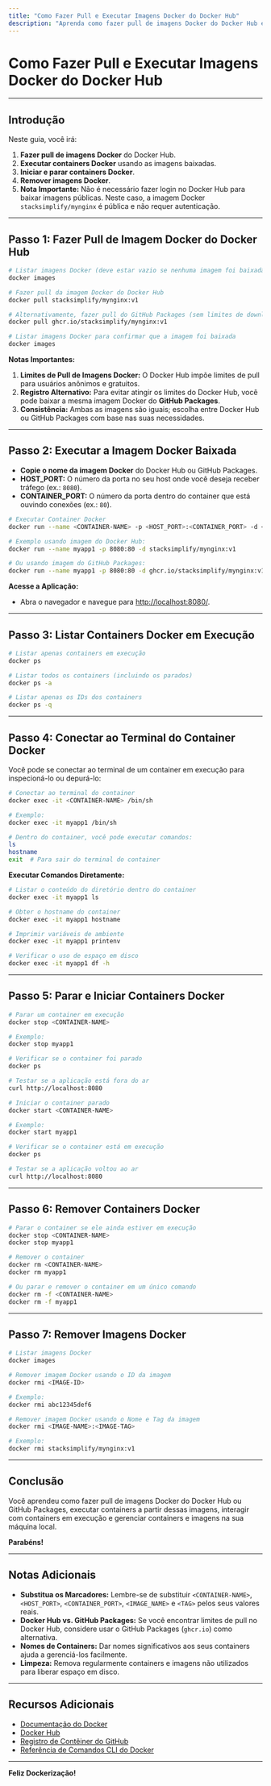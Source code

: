 ```yaml
---
title: "Como Fazer Pull e Executar Imagens Docker do Docker Hub"
description: "Aprenda como fazer pull de imagens Docker do Docker Hub e executá-las. Este guia cobre o download de imagens, execução de containers, inicialização e parada de containers, e remoção de imagens."
---
```


# Como Fazer Pull e Executar Imagens Docker do Docker Hub

---

## Introdução

Neste guia, você irá:

1. **Fazer pull de imagens Docker** do Docker Hub.
2. **Executar containers Docker** usando as imagens baixadas.
3. **Iniciar e parar containers Docker**.
4. **Remover imagens Docker**.
5. **Nota Importante:** Não é necessário fazer login no Docker Hub para baixar imagens públicas. Neste caso, a imagem Docker `stacksimplify/mynginx` é pública e não requer autenticação.

---

## Passo 1: Fazer Pull de Imagem Docker do Docker Hub

```bash
# Listar imagens Docker (deve estar vazio se nenhuma imagem foi baixada ainda)
docker images

# Fazer pull da imagem Docker do Docker Hub
docker pull stacksimplify/mynginx:v1

# Alternativamente, fazer pull do GitHub Packages (sem limites de download)
docker pull ghcr.io/stacksimplify/mynginx:v1

# Listar imagens Docker para confirmar que a imagem foi baixada
docker images
```

**Notas Importantes:**

1. **Limites de Pull de Imagens Docker:** O Docker Hub impõe limites de pull para usuários anônimos e gratuitos.
2. **Registro Alternativo:** Para evitar atingir os limites do Docker Hub, você pode baixar a mesma imagem Docker do **GitHub Packages**.
3. **Consistência:** Ambas as imagens são iguais; escolha entre Docker Hub ou GitHub Packages com base nas suas necessidades.

---

## Passo 2: Executar a Imagem Docker Baixada

- **Copie o nome da imagem Docker** do Docker Hub ou GitHub Packages.
- **HOST_PORT:** O número da porta no seu host onde você deseja receber tráfego (ex.: `8080`).
- **CONTAINER_PORT:** O número da porta dentro do container que está ouvindo conexões (ex.: `80`).

```bash
# Executar Container Docker
docker run --name <CONTAINER-NAME> -p <HOST_PORT>:<CONTAINER_PORT> -d <IMAGE_NAME>:<TAG>

# Exemplo usando imagem do Docker Hub:
docker run --name myapp1 -p 8080:80 -d stacksimplify/mynginx:v1

# Ou usando imagem do GitHub Packages:
docker run --name myapp1 -p 8080:80 -d ghcr.io/stacksimplify/mynginx:v1
```

**Acesse a Aplicação:**

- Abra o navegador e navegue para [http://localhost:8080/](http://localhost:8080/).

---

## Passo 3: Listar Containers Docker em Execução

```bash
# Listar apenas containers em execução
docker ps

# Listar todos os containers (incluindo os parados)
docker ps -a

# Listar apenas os IDs dos containers
docker ps -q
```

---

## Passo 4: Conectar ao Terminal do Container Docker

Você pode se conectar ao terminal de um container em execução para inspecioná-lo ou depurá-lo:

```bash
# Conectar ao terminal do container
docker exec -it <CONTAINER-NAME> /bin/sh

# Exemplo:
docker exec -it myapp1 /bin/sh

# Dentro do container, você pode executar comandos:
ls
hostname
exit  # Para sair do terminal do container
```

**Executar Comandos Diretamente:**

```bash
# Listar o conteúdo do diretório dentro do container
docker exec -it myapp1 ls

# Obter o hostname do container
docker exec -it myapp1 hostname

# Imprimir variáveis de ambiente
docker exec -it myapp1 printenv

# Verificar o uso de espaço em disco
docker exec -it myapp1 df -h
```

---

## Passo 5: Parar e Iniciar Containers Docker

```bash
# Parar um container em execução
docker stop <CONTAINER-NAME>

# Exemplo:
docker stop myapp1

# Verificar se o container foi parado
docker ps

# Testar se a aplicação está fora do ar
curl http://localhost:8080

# Iniciar o container parado
docker start <CONTAINER-NAME>

# Exemplo:
docker start myapp1

# Verificar se o container está em execução
docker ps

# Testar se a aplicação voltou ao ar
curl http://localhost:8080
```

---

## Passo 6: Remover Containers Docker

```bash
# Parar o container se ele ainda estiver em execução
docker stop <CONTAINER-NAME>
docker stop myapp1

# Remover o container
docker rm <CONTAINER-NAME>
docker rm myapp1

# Ou parar e remover o container em um único comando
docker rm -f <CONTAINER-NAME>
docker rm -f myapp1
```

---

## Passo 7: Remover Imagens Docker

```bash
# Listar imagens Docker
docker images

# Remover imagem Docker usando o ID da imagem
docker rmi <IMAGE-ID>

# Exemplo:
docker rmi abc12345def6

# Remover imagem Docker usando o Nome e Tag da imagem
docker rmi <IMAGE-NAME>:<IMAGE-TAG>

# Exemplo:
docker rmi stacksimplify/mynginx:v1
```

---

## Conclusão

Você aprendeu como fazer pull de imagens Docker do Docker Hub ou GitHub Packages, executar containers a partir dessas imagens, interagir com containers em execução e gerenciar containers e imagens na sua máquina local.

**Parabéns!**

---

## Notas Adicionais

- **Substitua os Marcadores:** Lembre-se de substituir `<CONTAINER-NAME>`, `<HOST_PORT>`, `<CONTAINER_PORT>`, `<IMAGE_NAME>` e `<TAG>` pelos seus valores reais.
- **Docker Hub vs. GitHub Packages:** Se você encontrar limites de pull no Docker Hub, considere usar o GitHub Packages (`ghcr.io`) como alternativa.
- **Nomes de Containers:** Dar nomes significativos aos seus containers ajuda a gerenciá-los facilmente.
- **Limpeza:** Remova regularmente containers e imagens não utilizados para liberar espaço em disco.

---

## Recursos Adicionais

- [Documentação do Docker](https://docs.docker.com/)
- [Docker Hub](https://hub.docker.com/)
- [Registro de Contêiner do GitHub](https://docs.github.com/en/packages/working-with-a-github-packages-registry/working-with-the-container-registry)
- [Referência de Comandos CLI do Docker](https://docs.docker.com/engine/reference/commandline/docker/)

---


**Feliz Dockerização!**